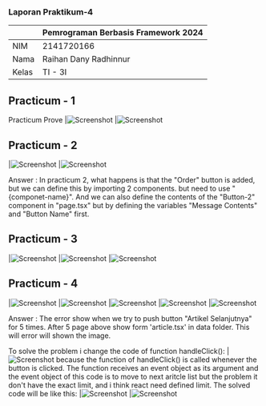 ### Laporan Praktikum-4

|  | Pemrograman Berbasis Framework 2024 |
|--|--|
| NIM |  2141720166|
| Nama |  Raihan Dany Radhinnur |
| Kelas | TI - 3I |

## Practicum - 1 
Practicum Prove
|![Screenshot](assets-report/04-jawaban-soal1-a.PNG)
|![Screenshot](assets-report/04-jawaban-soal1-b.PNG)

## Practicum - 2
|![Screenshot](assets-report/04-jawaban-soal2-a.PNG)
|![Screenshot](assets-report/04-jawaban-soal2-b.PNG)

Answer :
    In practicum 2, what happens is that the "Order" button is added, but we can define this by importing 2 components. but need to use "{componet-name}". And we can also define the contents of the "Button-2" component in "page.tsx" but by defining the variables "Message Contents" and "Button Name" first.

## Practicum - 3
|![Screenshot](assets-report/04-jawaban-soal3-a.PNG)
|![Screenshot](assets-report/04-jawaban-soal3-b.PNG)
|![Screenshot](assets-report/04-jawaban-soal3-c.PNG)

## Practicum - 4
|![Screenshot](assets-report/04-jawaban-soal3-a.PNG)
|![Screenshot](assets-report/04-jawaban-soal3-a2.PNG)
|![Screenshot](assets-report/04-jawaban-soal3-a3.PNG)
|![Screenshot](assets-report/04-jawaban-soal3-a4.PNG)
|![Screenshot](assets-report/04-jawaban-soal3-a5.PNG)

Answer : The error show when we try to push button "Artikel Selanjutnya" for 5 times. After 5 page above show form 'article.tsx' in data folder. This will error will shown the image.

To solve the problem i change the code of function handleClick():
|![Screenshot](assets-report/04-jawaban-soal4-error2.PNG)
because the function of handleClick() is called whenever the button is clicked. The function receives an event object as its argument and the event object of this code is to move to next aritcle list but the problem it don't have the exact limit, and i think react need defined limit. 
The solved code will be like this:
|![Screenshot](assets-report/04-jawaban-soal4-solved1.PNG)
|![Screenshot](assets-report/04-jawaban-soal4-solved2.PNG)